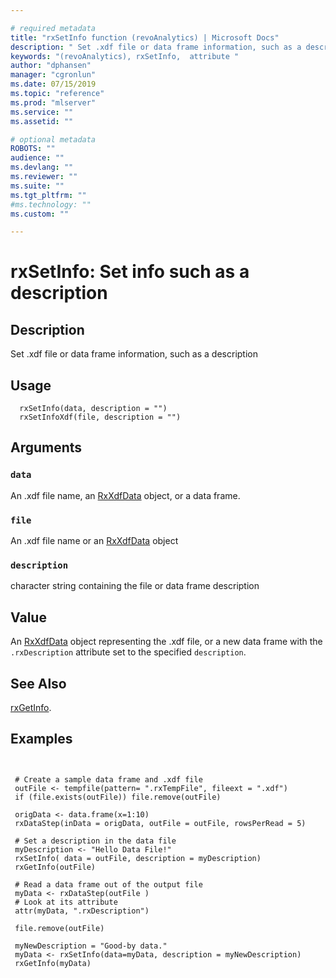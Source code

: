 ```yaml
--- 

# required metadata 
title: "rxSetInfo function (revoAnalytics) | Microsoft Docs" 
description: " Set .xdf file or data frame information, such as a description " 
keywords: "(revoAnalytics), rxSetInfo,  attribute " 
author: "dphansen" 
manager: "cgronlun" 
ms.date: 07/15/2019
ms.topic: "reference" 
ms.prod: "mlserver" 
ms.service: "" 
ms.assetid: "" 

# optional metadata 
ROBOTS: "" 
audience: "" 
ms.devlang: "" 
ms.reviewer: "" 
ms.suite: "" 
ms.tgt_pltfrm: "" 
#ms.technology: "" 
ms.custom: "" 

--- 
```



 # rxSetInfo:  Set info such as a description  
 ## Description

Set .xdf file or data frame information, such as a description


 ## Usage

```   
  rxSetInfo(data, description = "")
  rxSetInfoXdf(file, description = "")

```


 ## Arguments



 ### `data`
  An .xdf file name, an [RxXdfData](RxXdfData.md) object, or a data frame.  


 ### `file`
  An .xdf file name or an [RxXdfData](RxXdfData.md) object  



 ### `description`
  character string containing the file or data frame description  



 ## Value

An [RxXdfData](RxXdfData.md) object representing the .xdf file, or a new
data frame with the `.rxDescription` attribute set to the
specified `description`.

 ## See Also

[rxGetInfo](rxGetInfoXdf.md).


 ## Examples

 ```


  # Create a sample data frame and .xdf file
  outFile <- tempfile(pattern= ".rxTempFile", fileext = ".xdf")
  if (file.exists(outFile)) file.remove(outFile)

  origData <- data.frame(x=1:10)
  rxDataStep(inData = origData, outFile = outFile, rowsPerRead = 5)

  # Set a description in the data file
  myDescription <- "Hello Data File!"
  rxSetInfo( data = outFile, description = myDescription)
  rxGetInfo(outFile)

  # Read a data frame out of the output file    
  myData <- rxDataStep(outFile )
  # Look at its attribute
  attr(myData, ".rxDescription")    

  file.remove(outFile)

  myNewDescription = "Good-by data."
  myData <- rxSetInfo(data=myData, description = myNewDescription)
  rxGetInfo(myData)
```





